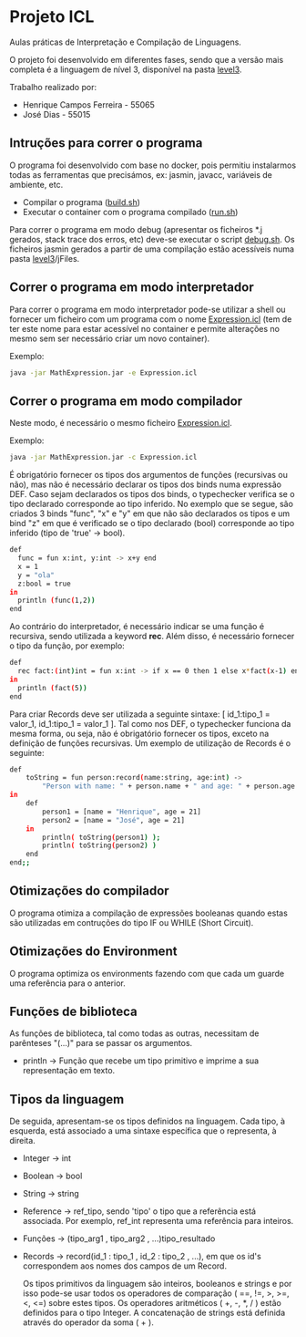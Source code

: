 # Projeto ICL

Aulas práticas de Interpretação e Compilação de Linguagens.

O projeto foi desenvolvido em diferentes fases, sendo que a versão mais completa é a linguagem de nível 3, disponível na pasta [level3](https://github.com/henriquej-0904/icl-aulas/tree/main/level3).

Trabalho realizado por:

- Henrique Campos Ferreira - 55065
- José Dias - 55015


## Intruções para correr o programa

O programa foi desenvolvido com base no docker, pois permitiu instalarmos todas as ferramentas que precisámos, ex: jasmin, javacc, variáveis de ambiente, etc.

- Compilar o programa ([build.sh](https://github.com/henriquej-0904/icl-aulas/blob/main/level3/build.sh))
- Executar o container com o programa compilado ([run.sh](https://github.com/henriquej-0904/icl-aulas/blob/main/level3/run.sh))

Para correr o programa em modo debug (apresentar os ficheiros \*.j gerados, stack trace dos erros, etc) deve-se executar o script [debug.sh](https://github.com/henriquej-0904/icl-aulas/blob/main/level3/debug.sh). Os ficheiros jasmin gerados a partir de uma compilação estão acessíveis numa pasta [level3](https://github.com/henriquej-0904/icl-aulas/blob/main/level3)/jFiles.
  
## Correr o programa em modo interpretador

Para correr o programa em modo interpretador pode-se utilizar a shell ou fornecer um ficheiro com um programa com o nome [Expression.icl](https://github.com/henriquej-0904/icl-aulas/blob/main/level3/Expression.icl) (tem de ter este nome para estar acessível no container e permite alterações no mesmo sem ser necessário criar um novo container).
  
Exemplo:
```bash
java -jar MathExpression.jar -e Expression.icl

```
## Correr o programa em modo compilador
  
Neste modo, é necessário o mesmo ficheiro [Expression.icl](https://github.com/henriquej-0904/icl-aulas/blob/main/level3/Expression.icl).

Exemplo:
```bash
java -jar MathExpression.jar -c Expression.icl

```

É obrigatório fornecer os tipos dos argumentos de funções (recursivas ou não), mas não é necessário declarar os tipos dos binds numa expressão DEF. Caso sejam declarados os tipos dos binds, o typechecker verifica se o tipo declarado corresponde ao tipo inferido. No exemplo que se segue, são criados 3 binds "func", "x" e "y" em que não são declarados os tipos e um bind "z" em que é verificado se o tipo declarado (bool) corresponde ao tipo inferido (tipo de 'true' -> bool).


```bash
def
  func = fun x:int, y:int -> x+y end
  x = 1
  y = "ola"
  z:bool = true
in
  println (func(1,2))
end

```
  
Ao contrário do interpretador, é necessário indicar se uma função é recursiva, sendo utilizada a keyword **rec**. Além disso, é necessário fornecer o tipo da função, por exemplo:
  
```bash
def
  rec fact:(int)int = fun x:int -> if x == 0 then 1 else x*fact(x-1) end end
in
  println (fact(5))
end

```

Para criar Records deve ser utilizada a seguinte sintaxe: [ id_1:tipo_1 = valor_1, id_1:tipo_1 = valor_1 ]. Tal como nos DEF, o typechecker funciona da mesma forma, ou seja, não é obrigatório fornecer os tipos, exceto na definição de funções recursivas. Um exemplo de utilização de Records é o seguinte:

```bash
def
    toString = fun person:record(name:string, age:int) ->
        "Person with name: " + person.name + " and age: " + person.age end
in
    def
        person1 = [name = "Henrique", age = 21]
        person2 = [name = "José", age = 21]
    in
        println( toString(person1) );
        println( toString(person2) )
    end
end;;

```

## Otimizações do compilador

O programa otimiza a compilação de expressões booleanas quando estas são utilizadas em contruções do tipo IF ou WHILE (Short Circuit).

## Otimizações do Environment
O programa optimiza os environments fazendo com que cada um guarde uma referência para o anterior.

## Funções de biblioteca

As funções de biblioteca, tal como todas as outras, necessitam de parênteses "(...)" para se passar os argumentos.

- println -> Função que recebe um tipo primitivo e imprime a sua representação em texto.

## Tipos da linguagem
De seguida, apresentam-se os tipos definidos na linguagem. Cada tipo, à esquerda, está associado a uma sintaxe específica que o representa, à direita.

- Integer -> int
- Boolean -> bool
- String -> string
- Reference -> ref_tipo, sendo 'tipo' o tipo que a referência está associada. Por exemplo, ref_int representa uma referência para inteiros.
- Funções -> (tipo_arg1 , tipo_arg2 , ...)tipo_resultado
- Records -> record(id_1 : tipo_1 , id_2 : tipo_2 , ...), em que os id's correspondem aos nomes dos campos de um Record.
  
  
  Os tipos primitivos da linguagem são inteiros, booleanos e strings e por isso pode-se usar todos os operadores de comparação ( ==, !=, >, >=, <, <=) sobre estes tipos.
  Os operadores aritméticos ( +, -, \*, / ) estão definidos para o tipo Integer.
  A concatenação de strings está definida através do operador da soma ( + ).
  
  
  
  
  
  
  
  
  
  
  
  
